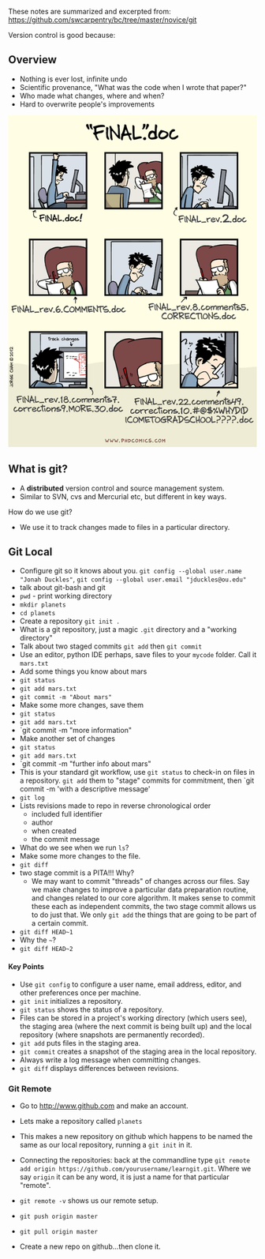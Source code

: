 
These notes are summarized and excerpted from:
https://github.com/swcarpentry/bc/tree/master/novice/git

Version control is good because:

## Overview
* Nothing is ever lost, infinite undo
* Scientific provenance, "What was the code when I wrote that paper?"
* Who made what changes, where and when?
* Hard to overwrite people's improvements

![Why use Version Control](img/phd101212s.gif)

## What is git?
* A **distributed** version control and source management system.
* Similar to SVN, cvs and Mercurial etc, but different in key ways.


How do we use git?

* We use it to track changes made to files in a particular directory.

## Git Local

* Configure git so it knows about you. `git config --global user.name "Jonah Duckles"`, `git config --global user.email "jduckles@ou.edu"`
* talk about git-bash and git
* `pwd` - print working directory
* `mkdir planets`
* `cd planets`
* Create a repository `git init .`
* What is a git repository, just a magic `.git` directory and a "working directory"
* Talk about two staged commits `git add` then `git commit`
* Use an editor, python IDE perhaps, save files to your `mycode` folder. Call it `mars.txt`
* Add some things you know about mars 
* `git status`
* `git add mars.txt`
* `git commit -m "About mars"`
* Make some more changes, save them
* `git status`
* `git add mars.txt`
* `git commit -m "more information"
* Make another set of changes
* `git status`
* `git add mars.txt`
* `git commit -m "further info about mars"
* This is your standard git workflow, use `git status` to check-in on files in a repository.  `git add` them to "stage" commits for commitment, then `git commit -m 'with a descriptive message'
* `git log`
* Lists revisions made to repo in reverse chronological order
    * included full identifier
    * author
    * when created
    * the commit message
* What do we see when we run `ls`?
* Make some more changes to the file.
* `git diff`
* two stage commit is a PITA!!! Why?
    * We may want to commit "threads" of changes across our files.  Say we make changes to improve a particular data preparation routine, and changes related to our core algorithm.  It makes sense to commit these each as independent commits, the two stage commit allows us to do just that.  We only `git add` the things that are going to be part of a certain commit.
* `git diff HEAD~1`
* Why the `~`?
* `git diff HEAD~2`

#### Key Points
*   Use `git config` to configure a user name, email address, editor, and other preferences once per machine.
*   `git init` initializes a repository.
*   `git status` shows the status of a repository.
*   Files can be stored in a project's working directory (which users see),
    the staging area (where the next commit is being built up)
    and the local repository (where snapshots are permanently recorded).
*   `git add` puts files in the staging area.
*   `git commit` creates a snapshot of the staging area in the local repository.
*   Always write a log message when committing changes.
*   `git diff` displays differences between revisions.

### Git Remote

* Go to http://www.github.com and make an account.
* Lets make a repository called `planets`
* This makes a new repository on github which happens to be named the same as our local repository, running a `git init` in it.
* Connecting the repositories: back at the commandline type `git remote add origin https://github.com/yourusername/learngit.git`.  Where we say `origin` it can be any word, it is just a name for that particular "remote".
* `git remote -v` shows us our remote setup.
* `git push origin master`
* `git pull origin master`

* Create a new repo on github...then clone it.








